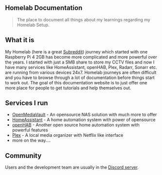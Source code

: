 ## Homelab Documentation

> The place to document all things about my learnings regarding my Homelab Setup.

## What it is

My Homelab (here is a great [Subreddit](https://www.reddit.com/r/homelab/)) journey which started with one Raspberry Pi 4 2GB has become more complicated and more powerful over the years. I started with just a SMB share to store my CCTV files and now I have many services like HomeAssistant, openHAB, Plex, Radarr, Sonarr etc. are running from various devices 24x7. Homelab journeys are often difficult and you have to browse through a lot of documentation before things start to work out. The goal of this documentation website is to just offer one more place for people to get tutorials and help themselves out. 

## Services I run

- [OpenMediaVault](https://www.openmediavault.org/) - An opensource NAS solution with much more to offer
- [HomeAssistant](https://www.home-assistant.io/) - A home automation system with power of opensource
- [openHAB](https://www.openhab.org/) - Another open source home automation system with powerful features
- [Plex](https://www.plex.tv) - A local media organizer with Netflix like interface
- more on the way....


## Community

Users and the development team are usually in the [Discord server](https://discord.gg/3NwKFyR).